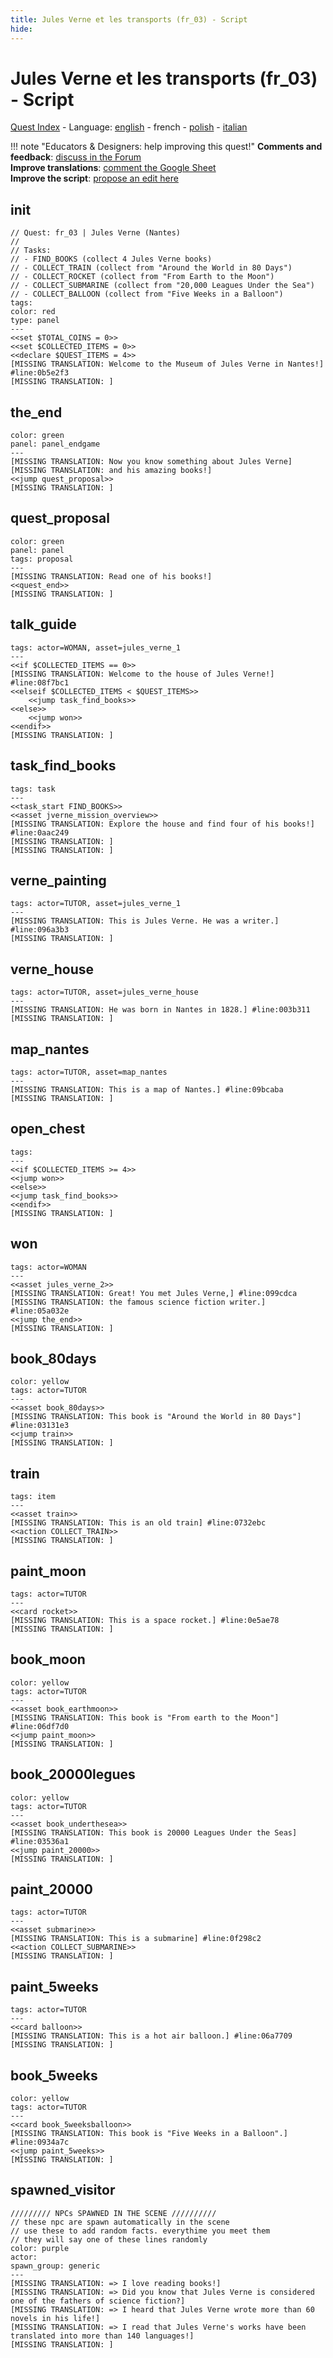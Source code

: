 ```yaml
---
title: Jules Verne et les transports (fr_03) - Script
hide:
---
```


# Jules Verne et les transports (fr_03) - Script
[Quest Index](./index.fr.md) - Language: [english](./fr_03-script.md) - french - [polish](./fr_03-script.pl.md) - [italian](./fr_03-script.it.md)

!!! note "Educators & Designers: help improving this quest!"
    **Comments and feedback**: [discuss in the Forum](https://vgwb.discourse.group/t/fr-03-jules-verne-and-transportation/25/1)  
    **Improve translations**: [comment the Google Sheet](https://docs.google.com/spreadsheets/d/1FPFOy8CHor5ArSg57xMuPAG7WM27-ecDOiU-OmtHgjw/edit?gid=336647638#gid=336647638)  
    **Improve the script**: [propose an edit here](https://github.com/vgwb/Antura/blob/main/Assets/_discover/_quests/FR_03%20Nantes%20Verne/FR_03%20Nantes%20Verne%20-%20Yarn%20Script.yarn)  

<a id="ys-node-init"></a>
## init

<div class="yarn-node" data-title="init"><pre class="yarn-code" style="--node-color:red"><code><span class="yarn-header-dim">// Quest: fr_03 | Jules Verne (Nantes)</span>
<span class="yarn-header-dim">// </span>
<span class="yarn-header-dim">// Tasks:</span>
<span class="yarn-header-dim">// - FIND_BOOKS (collect 4 Jules Verne books)</span>
<span class="yarn-header-dim">// - COLLECT_TRAIN (collect from "Around the World in 80 Days")</span>
<span class="yarn-header-dim">// - COLLECT_ROCKET (collect from "From Earth to the Moon")</span>
<span class="yarn-header-dim">// - COLLECT_SUBMARINE (collect from "20,000 Leagues Under the Sea")</span>
<span class="yarn-header-dim">// - COLLECT_BALLOON (collect from "Five Weeks in a Balloon")</span>
<span class="yarn-header-dim">tags: </span>
<span class="yarn-header-dim">color: red</span>
<span class="yarn-header-dim">type: panel</span>
<span class="yarn-header-dim">---</span>
<span class="yarn-cmd">&lt;&lt;set $TOTAL_COINS = 0&gt;&gt;</span>
<span class="yarn-cmd">&lt;&lt;set $COLLECTED_ITEMS = 0&gt;&gt;</span>
<span class="yarn-cmd">&lt;&lt;declare $QUEST_ITEMS = 4&gt;&gt;</span>
<span class="yarn-line">[MISSING TRANSLATION: Welcome to the Museum of Jules Verne in Nantes!] <span class="yarn-meta">#line:0b5e2f3</span></span>
[MISSING TRANSLATION: ]
</code></pre></div>

<a id="ys-node-the-end"></a>
## the_end

<div class="yarn-node" data-title="the_end"><pre class="yarn-code" style="--node-color:green"><code><span class="yarn-header-dim">color: green</span>
<span class="yarn-header-dim">panel: panel_endgame</span>
<span class="yarn-header-dim">---</span>
[MISSING TRANSLATION: Now you know something about Jules Verne]
[MISSING TRANSLATION: and his amazing books!]
<span class="yarn-cmd">&lt;&lt;jump quest_proposal&gt;&gt;</span>
[MISSING TRANSLATION: ]
</code></pre></div>

<a id="ys-node-quest-proposal"></a>
## quest_proposal

<div class="yarn-node" data-title="quest_proposal"><pre class="yarn-code" style="--node-color:green"><code><span class="yarn-header-dim">color: green</span>
<span class="yarn-header-dim">panel: panel</span>
<span class="yarn-header-dim">tags: proposal</span>
<span class="yarn-header-dim">---</span>
[MISSING TRANSLATION: Read one of his books!]
<span class="yarn-cmd">&lt;&lt;quest_end&gt;&gt;</span>
[MISSING TRANSLATION: ]
</code></pre></div>

<a id="ys-node-talk-guide"></a>
## talk_guide

<div class="yarn-node" data-title="talk_guide"><pre class="yarn-code"><code><span class="yarn-header-dim">tags: actor=WOMAN, asset=jules_verne_1</span>
<span class="yarn-header-dim">---</span>
<span class="yarn-cmd">&lt;&lt;if $COLLECTED_ITEMS == 0&gt;&gt;</span>
<span class="yarn-line">[MISSING TRANSLATION: Welcome to the house of Jules Verne!] <span class="yarn-meta">#line:08f7bc1 </span></span>
&lt;&lt;elseif $COLLECTED_ITEMS &lt; $QUEST_ITEMS&gt;&gt;
    <span class="yarn-cmd">&lt;&lt;jump task_find_books&gt;&gt;</span>
<span class="yarn-cmd">&lt;&lt;else&gt;&gt;</span>
    <span class="yarn-cmd">&lt;&lt;jump won&gt;&gt;</span>
<span class="yarn-cmd">&lt;&lt;endif&gt;&gt;</span>
[MISSING TRANSLATION: ]
</code></pre></div>

<a id="ys-node-task-find-books"></a>
## task_find_books

<div class="yarn-node" data-title="task_find_books"><pre class="yarn-code"><code><span class="yarn-header-dim">tags: task</span>
<span class="yarn-header-dim">---</span>
<span class="yarn-cmd">&lt;&lt;task_start FIND_BOOKS&gt;&gt;</span>
<span class="yarn-cmd">&lt;&lt;asset jverne_mission_overview&gt;&gt;</span>
<span class="yarn-line">[MISSING TRANSLATION: Explore the house and find four of his books!] <span class="yarn-meta">#line:0aac249 </span></span>
[MISSING TRANSLATION: ]
[MISSING TRANSLATION: ]
</code></pre></div>

<a id="ys-node-verne-painting"></a>
## verne_painting

<div class="yarn-node" data-title="verne_painting"><pre class="yarn-code"><code><span class="yarn-header-dim">tags: actor=TUTOR, asset=jules_verne_1</span>
<span class="yarn-header-dim">---</span>
<span class="yarn-line">[MISSING TRANSLATION: This is Jules Verne. He was a writer.] <span class="yarn-meta">#line:096a3b3 </span></span>
[MISSING TRANSLATION: ]
</code></pre></div>

<a id="ys-node-verne-house"></a>
## verne_house

<div class="yarn-node" data-title="verne_house"><pre class="yarn-code"><code><span class="yarn-header-dim">tags: actor=TUTOR, asset=jules_verne_house</span>
<span class="yarn-header-dim">---</span>
<span class="yarn-line">[MISSING TRANSLATION: He was born in Nantes in 1828.] <span class="yarn-meta">#line:003b311 </span></span>
[MISSING TRANSLATION: ]
</code></pre></div>

<a id="ys-node-map-nantes"></a>
## map_nantes

<div class="yarn-node" data-title="map_nantes"><pre class="yarn-code"><code><span class="yarn-header-dim">tags: actor=TUTOR, asset=map_nantes</span>
<span class="yarn-header-dim">---</span>
<span class="yarn-line">[MISSING TRANSLATION: This is a map of Nantes.] <span class="yarn-meta">#line:09bcaba </span></span>
[MISSING TRANSLATION: ]
</code></pre></div>

<a id="ys-node-open-chest"></a>
## open_chest

<div class="yarn-node" data-title="open_chest"><pre class="yarn-code"><code><span class="yarn-header-dim">tags:</span>
<span class="yarn-header-dim">---</span>
&lt;&lt;if $COLLECTED_ITEMS &gt;= 4&gt;&gt;
<span class="yarn-cmd">&lt;&lt;jump won&gt;&gt;</span>
<span class="yarn-cmd">&lt;&lt;else&gt;&gt;</span>
<span class="yarn-cmd">&lt;&lt;jump task_find_books&gt;&gt;</span>
<span class="yarn-cmd">&lt;&lt;endif&gt;&gt;</span>
[MISSING TRANSLATION: ]
</code></pre></div>

<a id="ys-node-won"></a>
## won

<div class="yarn-node" data-title="won"><pre class="yarn-code"><code><span class="yarn-header-dim">tags: actor=WOMAN</span>
<span class="yarn-header-dim">---</span>
<span class="yarn-cmd">&lt;&lt;asset jules_verne_2&gt;&gt;</span>
<span class="yarn-line">[MISSING TRANSLATION: Great! You met Jules Verne,] <span class="yarn-meta">#line:099cdca </span></span>
<span class="yarn-line">[MISSING TRANSLATION: the famous science fiction writer.] <span class="yarn-meta">#line:05a032e </span></span>
<span class="yarn-cmd">&lt;&lt;jump the_end&gt;&gt;</span>
[MISSING TRANSLATION: ]
</code></pre></div>

<a id="ys-node-book-80days"></a>
## book_80days

<div class="yarn-node" data-title="book_80days"><pre class="yarn-code" style="--node-color:yellow"><code><span class="yarn-header-dim">color: yellow</span>
<span class="yarn-header-dim">tags: actor=TUTOR</span>
<span class="yarn-header-dim">---</span>
<span class="yarn-cmd">&lt;&lt;asset book_80days&gt;&gt;</span>
<span class="yarn-line">[MISSING TRANSLATION: This book is "Around the World in 80 Days"] <span class="yarn-meta">#line:03131e3</span></span>
<span class="yarn-cmd">&lt;&lt;jump train&gt;&gt;</span>
[MISSING TRANSLATION: ]
</code></pre></div>

<a id="ys-node-train"></a>
## train

<div class="yarn-node" data-title="train"><pre class="yarn-code"><code><span class="yarn-header-dim">tags: item</span>
<span class="yarn-header-dim">---</span>
<span class="yarn-cmd">&lt;&lt;asset train&gt;&gt;</span>
<span class="yarn-line">[MISSING TRANSLATION: This is an old train] <span class="yarn-meta">#line:0732ebc </span></span>
<span class="yarn-cmd">&lt;&lt;action COLLECT_TRAIN&gt;&gt;</span>
[MISSING TRANSLATION: ]
</code></pre></div>

<a id="ys-node-paint-moon"></a>
## paint_moon

<div class="yarn-node" data-title="paint_moon"><pre class="yarn-code"><code><span class="yarn-header-dim">tags: actor=TUTOR</span>
<span class="yarn-header-dim">---</span>
<span class="yarn-cmd">&lt;&lt;card rocket&gt;&gt;</span>
<span class="yarn-line">[MISSING TRANSLATION: This is a space rocket.] <span class="yarn-meta">#line:0e5ae78 </span></span>
[MISSING TRANSLATION: ]
</code></pre></div>

<a id="ys-node-book-moon"></a>
## book_moon

<div class="yarn-node" data-title="book_moon"><pre class="yarn-code" style="--node-color:yellow"><code><span class="yarn-header-dim">color: yellow</span>
<span class="yarn-header-dim">tags: actor=TUTOR</span>
<span class="yarn-header-dim">---</span>
<span class="yarn-cmd">&lt;&lt;asset book_earthmoon&gt;&gt;</span>
<span class="yarn-line">[MISSING TRANSLATION: This book is "From earth to the Moon"] <span class="yarn-meta">#line:06df7d0 </span></span>
<span class="yarn-cmd">&lt;&lt;jump paint_moon&gt;&gt;</span>
[MISSING TRANSLATION: ]
</code></pre></div>

<a id="ys-node-book-20000legues"></a>
## book_20000legues

<div class="yarn-node" data-title="book_20000legues"><pre class="yarn-code" style="--node-color:yellow"><code><span class="yarn-header-dim">color: yellow</span>
<span class="yarn-header-dim">tags: actor=TUTOR</span>
<span class="yarn-header-dim">---</span>
<span class="yarn-cmd">&lt;&lt;asset book_underthesea&gt;&gt;</span>
<span class="yarn-line">[MISSING TRANSLATION: This book is 20000 Leagues Under the Seas] <span class="yarn-meta">#line:03536a1 </span></span>
<span class="yarn-cmd">&lt;&lt;jump paint_20000&gt;&gt;</span>
[MISSING TRANSLATION: ]
</code></pre></div>

<a id="ys-node-paint-20000"></a>
## paint_20000

<div class="yarn-node" data-title="paint_20000"><pre class="yarn-code"><code><span class="yarn-header-dim">tags: actor=TUTOR</span>
<span class="yarn-header-dim">---</span>
<span class="yarn-cmd">&lt;&lt;asset submarine&gt;&gt;</span>
<span class="yarn-line">[MISSING TRANSLATION: This is a submarine] <span class="yarn-meta">#line:0f298c2 </span></span>
<span class="yarn-cmd">&lt;&lt;action COLLECT_SUBMARINE&gt;&gt;</span>
[MISSING TRANSLATION: ]
</code></pre></div>

<a id="ys-node-paint-5weeks"></a>
## paint_5weeks

<div class="yarn-node" data-title="paint_5weeks"><pre class="yarn-code"><code><span class="yarn-header-dim">tags: actor=TUTOR</span>
<span class="yarn-header-dim">---</span>
<span class="yarn-cmd">&lt;&lt;card balloon&gt;&gt;</span>
<span class="yarn-line">[MISSING TRANSLATION: This is a hot air balloon.] <span class="yarn-meta">#line:06a7709 </span></span>
[MISSING TRANSLATION: ]
</code></pre></div>

<a id="ys-node-book-5weeks"></a>
## book_5weeks

<div class="yarn-node" data-title="book_5weeks"><pre class="yarn-code" style="--node-color:yellow"><code><span class="yarn-header-dim">color: yellow</span>
<span class="yarn-header-dim">tags: actor=TUTOR</span>
<span class="yarn-header-dim">---</span>
<span class="yarn-cmd">&lt;&lt;card book_5weeksballoon&gt;&gt;</span>
<span class="yarn-line">[MISSING TRANSLATION: This book is "Five Weeks in a Balloon".] <span class="yarn-meta">#line:0934a7c </span></span>
<span class="yarn-cmd">&lt;&lt;jump paint_5weeks&gt;&gt;</span>
[MISSING TRANSLATION: ]
</code></pre></div>

<a id="ys-node-spawned-visitor"></a>
## spawned_visitor

<div class="yarn-node" data-title="spawned_visitor"><pre class="yarn-code" style="--node-color:purple"><code><span class="yarn-header-dim">///////// NPCs SPAWNED IN THE SCENE //////////</span>
<span class="yarn-header-dim">// these npc are spawn automatically in the scene</span>
<span class="yarn-header-dim">// use these to add random facts. everythime you meet them</span>
<span class="yarn-header-dim">// they will say one of these lines randomly</span>
<span class="yarn-header-dim">color: purple</span>
<span class="yarn-header-dim">actor: </span>
<span class="yarn-header-dim">spawn_group: generic </span>
<span class="yarn-header-dim">---</span>
[MISSING TRANSLATION: =&gt; I love reading books!]
[MISSING TRANSLATION: =&gt; Did you know that Jules Verne is considered one of the fathers of science fiction?]
[MISSING TRANSLATION: =&gt; I heard that Jules Verne wrote more than 60 novels in his life!]
[MISSING TRANSLATION: =&gt; I read that Jules Verne's works have been translated into more than 140 languages!]
[MISSING TRANSLATION: ]
</code></pre></div>


